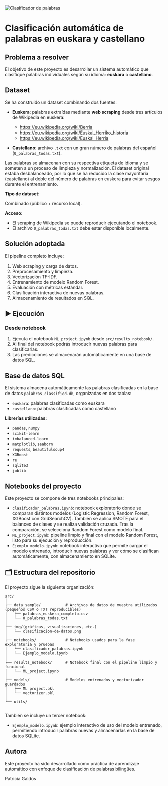 
![Clasificador de palabras](/Users/patri/Desktop/ML_Clasificacion_palabras/scr/img/clasificacion-de-datos.png)

# Clasificación automática de palabras en euskara y castellano

## Problema a resolver

El objetivo de este proyecto es desarrollar un sistema automático que clasifique palabras individuales según su idioma: **euskara** o **castellano**. 

## Dataset

Se ha construido un dataset combinando dos fuentes:

- **Euskera**: palabras extraídas mediante **web scraping** desde tres artículos de Wikipedia en euskera:
  - https://eu.wikipedia.org/wiki/Berria
  - https://eu.wikipedia.org/wiki/Euskal_Herriko_historia
  - https://eu.wikipedia.org/wiki/Euskal_Herria

- **Castellano**: archivo `.txt` con un gran número de palabras del español (`0_palabras_todas.txt`).

Las palabras se almacenan con su respectiva etiqueta de idioma y se someten a un proceso de limpieza y normalización. El dataset original estaba desbalanceado, por lo que se ha reducido la clase mayoritaria (castellano) al doble del número de palabras en euskera para evitar sesgos durante el entrenamiento.

**Tipo de dataset:** 

Combinado (público + recurso local).  

**Acceso:**  
- El scraping de Wikipedia se puede reproducir ejecutando el notebook.
- El archivo `0_palabras_todas.txt` debe estar disponible localmente.

## Solución adoptada

El pipeline completo incluye:

1. Web scraping y carga de datos.
2. Preprocesamiento y limpieza.
3. Vectorización TF-IDF.
4. Entrenamiento de modelo Random Forest.
5. Evaluación con métricas estándar.
6. Clasificación interactiva de nuevas palabras.
7. Almacenamiento de resultados en SQL.

## ▶️ Ejecución

### Desde notebook

1. Ejecuta el notebook `ML_project.ipynb` desde `src/results_notebook/`.
2. Al final del notebook podrás introducir nuevas palabras para clasificarlas.
3. Las predicciones se almacenarán automáticamente en una base de datos SQL.


##  Base de datos SQL

El sistema almacena automáticamente las palabras clasificadas en la base de datos `palabras_classified.db`, organizadas en dos tablas:

- `euskara`: palabras clasificadas como euskara
- `castellano`: palabras clasificadas como castellano


**Librerías utilizadas:**

- `pandas`, `numpy`
- `scikit-learn`
- `imbalanced-learn`
- `matplotlib`, `seaborn`
- `requests`, `beautifulsoup4`
- `XGBoost`
- `re`
- `sqlite3` 
- `joblib`


## Notebooks del proyecto

Este proyecto se compone de tres notebooks principales:

- `clasificador_palabras.ipynb`: notebook exploratorio donde se comparan distintos modelos (Logistic Regression, Random Forest, XGBoost con GridSearchCV). También se aplica SMOTE para el balanceo de clases y se realiza validación cruzada. Tras la comparación, se selecciona Random Forest como modelo final.
- `ML_project.ipynb`: pipeline limpio y final con el modelo Random Forest, listo para su ejecución y reproducción.
- `Ejemplo_modelo.ipynb`: notebook interactivo que permite cargar el modelo entrenado, introducir nuevas palabras y ver cómo se clasifican automáticamente, con almacenamiento en SQLite.


## 🗂️ Estructura del repositorio

El proyecto sigue la siguiente organización:

```
src/
│
├── data_sample/           # Archivos de datos de muestra utilizados (pequeños CSV o TXT reproducibles)
│   ├── palabras_euskera_completo.csv
│   └── 0_palabras_todas.txt
│
├── img/(gráficas, visualizaciones, etc.)
│   └── clasificacion-de-datos.png
│
├── notebooks/             # Notebooks usados para la fase exploratoria y pruebas
│   └── clasificador_palabras.ipynb
│   └── Ejemplo_modelo.ipynb
│
├── results_notebook/      # Notebook final con el pipeline limpio y funcional
│   └── ML_project.ipynb
│
├── models/                # Modelos entrenados y vectorizador guardados
│   ├── ML project.pkl
│   └── vectorizer.pkl
│
└── utils/
  
```

También se incluye un tercer notebook:

- `Ejemplo_modelo.ipynb`: ejemplo interactivo de uso del modelo entrenado, permitiendo introducir palabras nuevas y almacenarlas en la base de datos SQLite.

## Autora

Este proyecto ha sido desarrollado como práctica de aprendizaje automático con enfoque de clasificación de palabras bilingües.

Patricia Galdos
